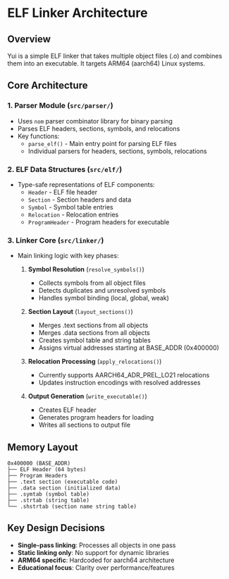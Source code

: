 # ELF Linker Architecture

## Overview
Yui is a simple ELF linker that takes multiple object files (.o) and combines them into an executable. It targets ARM64 (aarch64) Linux systems.

## Core Architecture

### 1. Parser Module (`src/parser/`)
- Uses `nom` parser combinator library for binary parsing
- Parses ELF headers, sections, symbols, and relocations
- Key functions:
  - `parse_elf()` - Main entry point for parsing ELF files
  - Individual parsers for headers, sections, symbols, relocations

### 2. ELF Data Structures (`src/elf/`)
- Type-safe representations of ELF components:
  - `Header` - ELF file header
  - `Section` - Section headers and data
  - `Symbol` - Symbol table entries
  - `Relocation` - Relocation entries
  - `ProgramHeader` - Program headers for executable

### 3. Linker Core (`src/linker/`)
- Main linking logic with key phases:
  1. **Symbol Resolution** (`resolve_symbols()`)
     - Collects symbols from all object files
     - Detects duplicates and unresolved symbols
     - Handles symbol binding (local, global, weak)
  
  2. **Section Layout** (`layout_sections()`)
     - Merges .text sections from all objects
     - Merges .data sections from all objects
     - Creates symbol table and string tables
     - Assigns virtual addresses starting at BASE_ADDR (0x400000)
  
  3. **Relocation Processing** (`apply_relocations()`)
     - Currently supports AARCH64_ADR_PREL_LO21 relocations
     - Updates instruction encodings with resolved addresses
  
  4. **Output Generation** (`write_executable()`)
     - Creates ELF header
     - Generates program headers for loading
     - Writes all sections to output file

## Memory Layout
```
0x400000 (BASE_ADDR)
├── ELF Header (64 bytes)
├── Program Headers
├── .text section (executable code)
├── .data section (initialized data)
├── .symtab (symbol table)
├── .strtab (string table)
└── .shstrtab (section name string table)
```

## Key Design Decisions
- **Single-pass linking**: Processes all objects in one pass
- **Static linking only**: No support for dynamic libraries
- **ARM64 specific**: Hardcoded for aarch64 architecture
- **Educational focus**: Clarity over performance/features